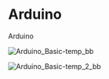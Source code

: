 # Arduino
Arduino

![Arduino_Basic-temp_bb](https://user-images.githubusercontent.com/60500365/129815774-3e23b3f6-f5ef-40ea-8bd4-48172c309a9b.png)

![Arduino_Basic-temp_2_bb](https://user-images.githubusercontent.com/60500365/129816438-5c66e1fc-31b1-453c-8777-f3006eb45392.png)
